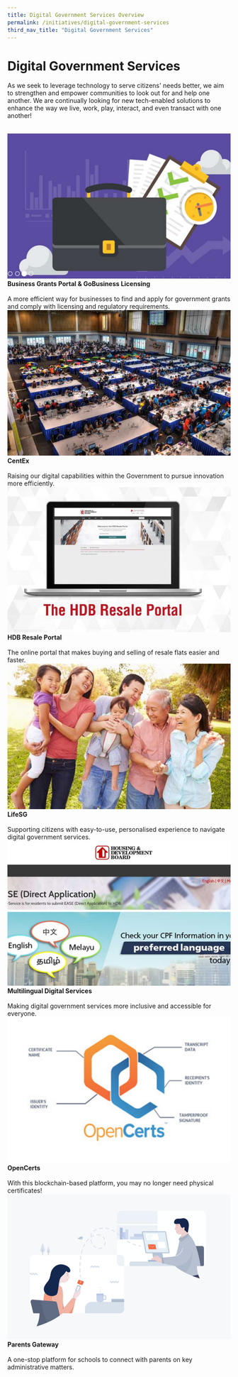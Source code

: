 ```yaml
---
title: Digital Government Services Overview
permalink: /initiatives/digital-government-services
third_nav_title: "Digital Government Services"
---
```

# Digital Government Services

As we seek to leverage technology to serve citizens' needs better, we aim to strengthen and empower communities to look out for and help one another. We are continually looking for new tech-enabled solutions to enhance the way we live, work, play, interact, and even transact with one another!

<br>
<div class="row">  
  <div class="column-c" > 
    <a href="/initiatives/digital-government-services/business-grants-gobusiness-licensing" target="_blank"><img src="/images/initiatives/overview-pages/business-grants.png"></a><br>
    <div class="header"><b>Business Grants Portal & GoBusiness Licensing</b></div><br>
    <div class="para">A more efficient way for businesses to find and apply for government grants and comply with licensing and regulatory requirements.</div>
  </div>
   <div class="column-c"> 
    <a href="/our-smart-nation/initiatives/digital-government-services/Centex" target="_blank"><img src="/images/our-smart-nation/Initiatives/overview-page/centex.png"></a><br>
     <div class="header"><b>CentEx</b></div><br>
    <div class="para">Raising our digital capabilities within the Government to pursue innovation more efficiently.</div>
  </div>
  <div class="column-c">  
    <a href="/our-smart-nation/initiatives/digital-government-services/hdb-resale-portal" target="_blank"><img src="/images/our-smart-nation/Initiatives/overview-page/hdb-resale-portal.png"></a><br>
    <div class="header"><b>HDB Resale Portal</b></div><br>
    <div class="para">The online portal that makes buying and selling of resale flats easier and faster.</div>
  </div>     
</div>
<div class="row">  
  <div class="column-c" > 
    <a href="/our-smart-nation/initiatives/digital-government-services/lifesg" target="_blank"><img src="/images/our-smart-nation/Initiatives/overview-page/lifesg-dgs.png"></a><br>
    <div class="header"><b>LifeSG</b></div><br>
    <div class="para">Supporting citizens with easy-to-use, personalised experience to navigate digital government services.</div>
  </div>
  <div class="column-c" > 
    <a href="/our-smart-nation/initiatives/digital-government-services/multilingual-digital-services" target="_blank"><img src="/images/our-smart-nation/Initiatives/overview-page/multilingual-digital-services.png"></a><br>
    <div class="header"><b>Multilingual Digital Services</b></div><br>
    <div class="para">Making digital government services more inclusive and accessible for everyone.</div>
  </div>
  <div class="column-c" > 
    <a href="/our-smart-nation/initiatives/digital-government-services/opencerts" target="_blank"><img src="/images/our-smart-nation/Initiatives/overview-page/opencerts.png"></a><br>
    <div class="header"><b>OpenCerts</b></div><br>
    <div class="para">With this blockchain-based platform, you may no longer need physical certificates!</div>
  </div>
</div>  
<div class="row">  
  <div class="column-c" > 
    <a href="/our-smart-nation/initiatives/digital-government-services/parents-gateway" target="_blank"><img src="/images/our-smart-nation/Initiatives/overview-page/parents-gateway.png"></a><br>
    <div class="header"><b>Parents Gateway</b></div><br>
    <div class="para">A one-stop platform for schools to connect with parents on key administrative matters.</div>
  </div>
</div>
